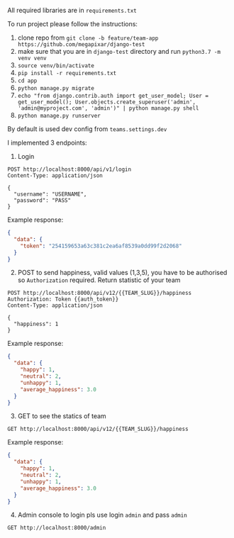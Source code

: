 All required libraries are in `requirements.txt`

To run project please follow the instructions:

1. clone repo from `git clone -b feature/team-app https://github.com/megapixar/django-test`
2. make sure that you are in `django-test` directory and run `python3.7 -m venv venv`
3. `source venv/bin/activate`
4. `pip install -r requirements.txt`
6. `cd app`
5. `python manage.py migrate`
6. `echo "from django.contrib.auth import get_user_model; User = get_user_model(); User.objects.create_superuser('admin', 'admin@myproject.com', 'admin')" | python manage.py shell`
7. `python manage.py runserver`

By default is used dev config from `teams.settings.dev`

I implemented 3 endpoints:

1. Login

```
POST http://localhost:8000/api/v1/login
Content-Type: application/json

{
  "username": "USERNAME",
  "password": "PASS"
}
```

Example response:

```json
{
  "data": {
    "token": "254159653a63c381c2ea6af8539a0dd99f2d2068"
  }
}
```

2. POST to send happiness, valid values (1,3,5), you have to be authorised so `Authorization` required.
Return statistic of your team

```
POST http://localhost:8000/api/v12/{{TEAM_SLUG}}/happiness
Authorization: Token {{auth_token}}
Content-Type: application/json

{
  "happiness": 1
}
```

Example response:
```json
{
  "data": {
    "happy": 1,
    "neutral": 2,
    "unhappy": 1,
    "average_happiness": 3.0
  }
}
```

3. GET to see the statics of team

```
GET http://localhost:8000/api/v12/{{TEAM_SLUG}}/happiness
```

Example response:
```json
{
  "data": {
    "happy": 1,
    "neutral": 2,
    "unhappy": 1,
    "average_happiness": 3.0
  }
}
```

4. Admin console to login pls use login `admin` and pass `admin`

```
GET http://localhost:8000/admin
```